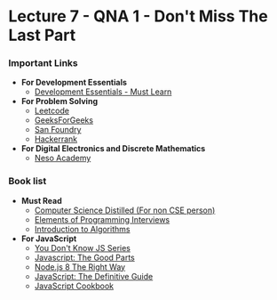 # Lecture 7 - QNA 1 - Don't Miss The Last Part

### Important Links

- **For Development Essentials**
  - [Development Essentials - Must Learn](https://youtube.com/playlist?list=PL_XxuZqN0xVAebtxbmfZUaq69AS3ST4RZ)
- **For Problem Solving**
  - [Leetcode](https://leetcode.com/)
  - [GeeksForGeeks](https://www.geeksforgeeks.org/)
  - [San Foundry](https://www.sanfoundry.com/)
  - [Hackerrank](https://www.hackerrank.com/)
- **For Digital Electronics and Discrete Mathematics**
  - [Neso Academy](https://www.youtube.com/c/nesoacademy)

### Book list

- **Must Read**
  - [Computer Science Distilled (For non CSE person)](./images/computer-science-distilled.jpg)
  - [Elements of Programming Interviews](./images/elements-of-programming-interviews.jpg)
  - [Introduction to Algorithms](./images/introduction-to-algorithms.jpg)
- **For JavaScript**
  - [You Don't Know JS Series](./images/you-dont-know-js.jpg)
  - [Javascript: The Good Parts](./images/js-the-good-parts.jpg)
  - [Node.js 8 The Right Way](./images/nodejs-8-the-right-way.jpg)
  - [JavaScript: The Definitive Guide](./images/js-the-definitive-guide.jpg)
  - [JavaScript Cookbook](./images/js-cookbook.jpg)
